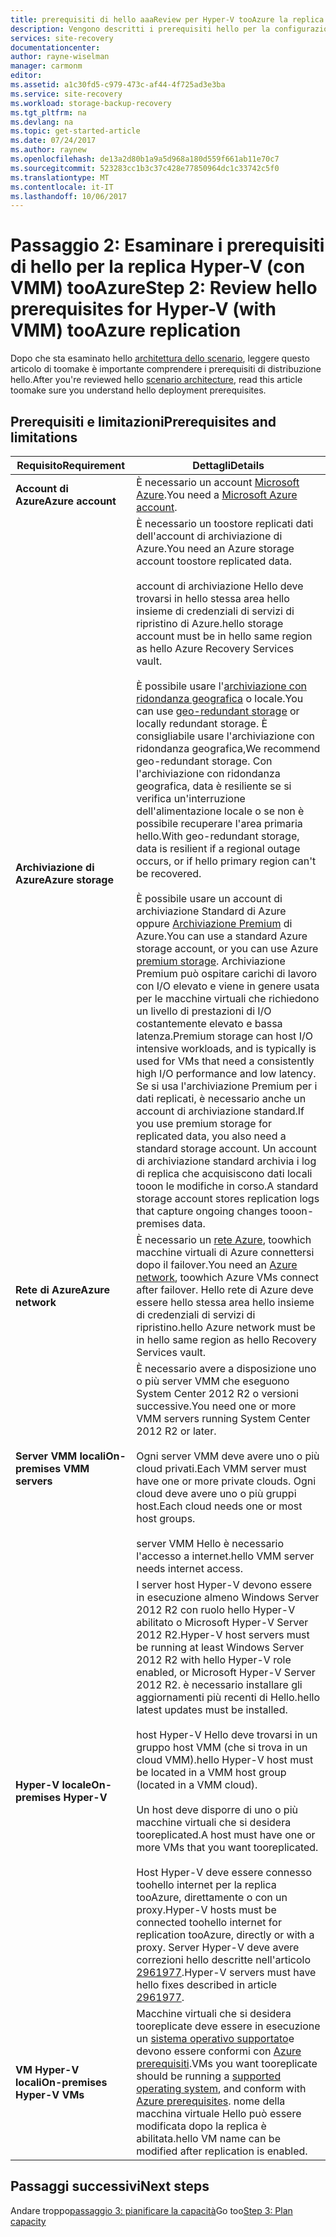 ```yaml
---
title: prerequisiti di hello aaaReview per Hyper-V tooAzure la replica (con System Center VMM) usando Azure Site Recovery | Documenti Microsoft
description: Vengono descritti i prerequisiti hello per la configurazione di replica, il failover e il ripristino delle macchine virtuali di Hyper-V locale nel tooAzure cloud VMM, con Azure Site Recovery
services: site-recovery
documentationcenter: 
author: rayne-wiselman
manager: carmonm
editor: 
ms.assetid: a1c30fd5-c979-473c-af44-4f725ad3e3ba
ms.service: site-recovery
ms.workload: storage-backup-recovery
ms.tgt_pltfrm: na
ms.devlang: na
ms.topic: get-started-article
ms.date: 07/24/2017
ms.author: raynew
ms.openlocfilehash: de13a2d80b1a9a5d968a180d559f661ab11e70c7
ms.sourcegitcommit: 523283cc1b3c37c428e77850964dc1c33742c5f0
ms.translationtype: MT
ms.contentlocale: it-IT
ms.lasthandoff: 10/06/2017
---
```

# <a name="step-2-review-hello-prerequisites-for-hyper-v-with-vmm-tooazure-replication"></a><span data-ttu-id="243f9-103">Passaggio 2: Esaminare i prerequisiti di hello per la replica Hyper-V (con VMM) tooAzure</span><span class="sxs-lookup"><span data-stu-id="243f9-103">Step 2: Review hello prerequisites for Hyper-V (with VMM) tooAzure replication</span></span>

<span data-ttu-id="243f9-104">Dopo che sta esaminato hello [architettura dello scenario](vmm-to-azure-walkthrough-architecture.md), leggere questo articolo di toomake è importante comprendere i prerequisiti di distribuzione hello.</span><span class="sxs-lookup"><span data-stu-id="243f9-104">After you're reviewed hello [scenario architecture](vmm-to-azure-walkthrough-architecture.md), read this article toomake sure you understand hello deployment prerequisites.</span></span> 

## <a name="prerequisites-and-limitations"></a><span data-ttu-id="243f9-105">Prerequisiti e limitazioni</span><span class="sxs-lookup"><span data-stu-id="243f9-105">Prerequisites and limitations</span></span>

<span data-ttu-id="243f9-106">**Requisito**</span><span class="sxs-lookup"><span data-stu-id="243f9-106">**Requirement**</span></span> | <span data-ttu-id="243f9-107">**Dettagli**</span><span class="sxs-lookup"><span data-stu-id="243f9-107">**Details**</span></span>
--- | ---
<span data-ttu-id="243f9-108">**Account di Azure**</span><span class="sxs-lookup"><span data-stu-id="243f9-108">**Azure account**</span></span> | <span data-ttu-id="243f9-109">È necessario un account [Microsoft Azure](http://azure.microsoft.com/).</span><span class="sxs-lookup"><span data-stu-id="243f9-109">You need a [Microsoft Azure account](http://azure.microsoft.com/).</span></span>
<span data-ttu-id="243f9-110">**Archiviazione di Azure**</span><span class="sxs-lookup"><span data-stu-id="243f9-110">**Azure storage**</span></span> | <span data-ttu-id="243f9-111">È necessario un toostore replicati dati dell'account di archiviazione di Azure.</span><span class="sxs-lookup"><span data-stu-id="243f9-111">You need an Azure storage account toostore replicated data.</span></span><br/><br/> <span data-ttu-id="243f9-112">account di archiviazione Hello deve trovarsi in hello stessa area hello insieme di credenziali di servizi di ripristino di Azure.</span><span class="sxs-lookup"><span data-stu-id="243f9-112">hello storage account must be in hello same region as hello Azure Recovery Services vault.</span></span><br/><br/><span data-ttu-id="243f9-113">È possibile usare l'[archiviazione con ridondanza geografica](../storage/common/storage-redundancy.md#geo-redundant-storage) o locale.</span><span class="sxs-lookup"><span data-stu-id="243f9-113">You can use [geo-redundant storage](../storage/common/storage-redundancy.md#geo-redundant-storage) or locally redundant storage.</span></span> <span data-ttu-id="243f9-114">È consigliabile usare l'archiviazione con ridondanza geografica,</span><span class="sxs-lookup"><span data-stu-id="243f9-114">We recommend geo-redundant storage.</span></span> <span data-ttu-id="243f9-115">Con l'archiviazione con ridondanza geografica, data è resiliente se si verifica un'interruzione dell'alimentazione locale o se non è possibile recuperare l'area primaria hello.</span><span class="sxs-lookup"><span data-stu-id="243f9-115">With geo-redundant storage, data is resilient if a regional outage occurs, or if hello primary region can't be recovered.</span></span><br/><br/> <span data-ttu-id="243f9-116">È possibile usare un account di archiviazione Standard di Azure oppure [Archiviazione Premium](../storage/common/storage-premium-storage.md) di Azure.</span><span class="sxs-lookup"><span data-stu-id="243f9-116">You can use a standard Azure storage account, or you can use Azure [premium storage](../storage/common/storage-premium-storage.md).</span></span> <span data-ttu-id="243f9-117">Archiviazione Premium può ospitare carichi di lavoro con I/O elevato e viene in genere usata per le macchine virtuali che richiedono un livello di prestazioni di I/O costantemente elevato e bassa latenza.</span><span class="sxs-lookup"><span data-stu-id="243f9-117">Premium storage can host I/O intensive workloads, and is typically is used for VMs that need a consistently high I/O performance and low latency.</span></span> <span data-ttu-id="243f9-118">Se si usa l'archiviazione Premium per i dati replicati, è necessario anche un account di archiviazione standard.</span><span class="sxs-lookup"><span data-stu-id="243f9-118">If you use premium storage for replicated data, you also need a standard storage account.</span></span> <span data-ttu-id="243f9-119">Un account di archiviazione standard archivia i log di replica che acquisiscono dati locali tooon le modifiche in corso.</span><span class="sxs-lookup"><span data-stu-id="243f9-119">A standard storage account stores replication logs that capture ongoing changes tooon-premises data.</span></span>
<span data-ttu-id="243f9-120">**Rete di Azure**</span><span class="sxs-lookup"><span data-stu-id="243f9-120">**Azure network**</span></span> | <span data-ttu-id="243f9-121">È necessario un [rete Azure](../virtual-network/virtual-network-get-started-vnet-subnet.md), toowhich macchine virtuali di Azure connettersi dopo il failover.</span><span class="sxs-lookup"><span data-stu-id="243f9-121">You need an [Azure network](../virtual-network/virtual-network-get-started-vnet-subnet.md), toowhich Azure VMs connect after failover.</span></span> <span data-ttu-id="243f9-122">Hello rete di Azure deve essere hello stessa area hello insieme di credenziali di servizi di ripristino.</span><span class="sxs-lookup"><span data-stu-id="243f9-122">hello Azure network must be in hello same region as hello Recovery Services vault.</span></span>
<span data-ttu-id="243f9-123">**Server VMM locali**</span><span class="sxs-lookup"><span data-stu-id="243f9-123">**On-premises VMM servers**</span></span> | <span data-ttu-id="243f9-124">È necessario avere a disposizione uno o più server VMM che eseguono System Center 2012 R2 o versioni successive.</span><span class="sxs-lookup"><span data-stu-id="243f9-124">You need one or more VMM servers running System Center 2012 R2 or later.</span></span><br/><br/> <span data-ttu-id="243f9-125">Ogni server VMM deve avere uno o più cloud privati.</span><span class="sxs-lookup"><span data-stu-id="243f9-125">Each VMM server must have one or more private clouds.</span></span> <span data-ttu-id="243f9-126">Ogni cloud deve avere uno o più gruppi host.</span><span class="sxs-lookup"><span data-stu-id="243f9-126">Each cloud needs one or most host groups.</span></span><br/><br/> <span data-ttu-id="243f9-127">server VMM Hello è necessario l'accesso a internet.</span><span class="sxs-lookup"><span data-stu-id="243f9-127">hello VMM server needs internet access.</span></span>
<span data-ttu-id="243f9-128">**Hyper-V locale**</span><span class="sxs-lookup"><span data-stu-id="243f9-128">**On-premises Hyper-V**</span></span> | <span data-ttu-id="243f9-129">I server host Hyper-V devono essere in esecuzione almeno Windows Server 2012 R2 con ruolo hello Hyper-V abilitato o Microsoft Hyper-V Server 2012 R2.</span><span class="sxs-lookup"><span data-stu-id="243f9-129">Hyper-V host servers must be running at least Windows Server 2012 R2 with hello Hyper-V role enabled, or Microsoft Hyper-V Server 2012 R2.</span></span> <span data-ttu-id="243f9-130">è necessario installare gli aggiornamenti più recenti di Hello.</span><span class="sxs-lookup"><span data-stu-id="243f9-130">hello latest updates must be installed.</span></span><br/><br/> <span data-ttu-id="243f9-131">host Hyper-V Hello deve trovarsi in un gruppo host VMM (che si trova in un cloud VMM).</span><span class="sxs-lookup"><span data-stu-id="243f9-131">hello Hyper-V host must be located in a VMM host group (located in a VMM cloud).</span></span><br/><br/> <span data-ttu-id="243f9-132">Un host deve disporre di uno o più macchine virtuali che si desidera tooreplicated.</span><span class="sxs-lookup"><span data-stu-id="243f9-132">A host must have one or more VMs that you want tooreplicated.</span></span><br/><br/> <span data-ttu-id="243f9-133">Host Hyper-V deve essere connesso toohello internet per la replica tooAzure, direttamente o con un proxy.</span><span class="sxs-lookup"><span data-stu-id="243f9-133">Hyper-V hosts must be connected toohello internet for replication tooAzure, directly or with a proxy.</span></span> <span data-ttu-id="243f9-134">Server Hyper-V deve avere correzioni hello descritte nell'articolo [2961977](https://support.microsoft.com/kb/2961977).</span><span class="sxs-lookup"><span data-stu-id="243f9-134">Hyper-V servers must have hello fixes described in article [2961977](https://support.microsoft.com/kb/2961977).</span></span>
<span data-ttu-id="243f9-135">**VM Hyper-V locali**</span><span class="sxs-lookup"><span data-stu-id="243f9-135">**On-premises Hyper-V VMs**</span></span> | <span data-ttu-id="243f9-136">Macchine virtuali che si desidera tooreplicate deve essere in esecuzione un [sistema operativo supportato](site-recovery-support-matrix-to-azure.md#support-for-replicated-machine-os-versions)e devono essere conformi con [Azure prerequisiti](site-recovery-support-matrix-to-azure.md#failed-over-azure-vm-requirements).</span><span class="sxs-lookup"><span data-stu-id="243f9-136">VMs you want tooreplicate should be running a [supported operating system](site-recovery-support-matrix-to-azure.md#support-for-replicated-machine-os-versions), and conform with [Azure prerequisites](site-recovery-support-matrix-to-azure.md#failed-over-azure-vm-requirements).</span></span> <span data-ttu-id="243f9-137">nome della macchina virtuale Hello può essere modificata dopo la replica è abilitata.</span><span class="sxs-lookup"><span data-stu-id="243f9-137">hello VM name can be modified after replication is enabled.</span></span> 




## <a name="next-steps"></a><span data-ttu-id="243f9-138">Passaggi successivi</span><span class="sxs-lookup"><span data-stu-id="243f9-138">Next steps</span></span>

<span data-ttu-id="243f9-139">Andare troppo[passaggio 3: pianificare la capacità](vmm-to-azure-walkthrough-capacity.md)</span><span class="sxs-lookup"><span data-stu-id="243f9-139">Go too[Step 3: Plan capacity](vmm-to-azure-walkthrough-capacity.md)</span></span>
